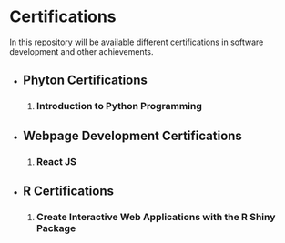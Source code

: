 <div>
  <h1> Certifications </h1>

  <p> In this repository will be available different certifications in software development and other achievements. </p>
</div>
<div>
  <ul>
    <li>
      <h2> Phyton Certifications </h2>
      <ol>
        <li><h3> Introduction to Python Programming </h3></li>
      </ol>
    </li>
    <li>
      <h2> Webpage Development Certifications </h2>
      <ol>
        <li><h3> React JS </h3></li>
      </ol>
    </li>
    <li>
      <h2> R Certifications </h2>
      <ol>
        <li><h3> Create Interactive Web Applications with the R Shiny Package </h3></li>
      </ol>
    </li>
  </ul>
</div>



